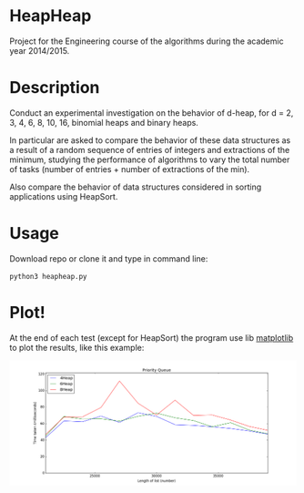 # HeapHeap
Project for the Engineering course of the algorithms during the academic year 2014/2015.

# Description

Conduct an experimental investigation on the behavior of d-heap, for d = 2, 3, 4, 6, 8, 10, 16, binomial heaps and binary heaps.

In particular are asked to compare the behavior of these data structures as a result of a random sequence of entries of integers and extractions of the minimum, studying the performance of algorithms to vary the total number of tasks (number of entries + number of extractions of the min).

Also compare the behavior of data structures considered in sorting applications using HeapSort.

# Usage

Download repo or clone it and type in command line:

```
python3 heapheap.py
```
# Plot!

At the end of each test (except for HeapSort) the program use lib [matplotlib](http://matplotlib.org) to plot the results, like this example:

![plot example](/plot_example/figure_1.png)
